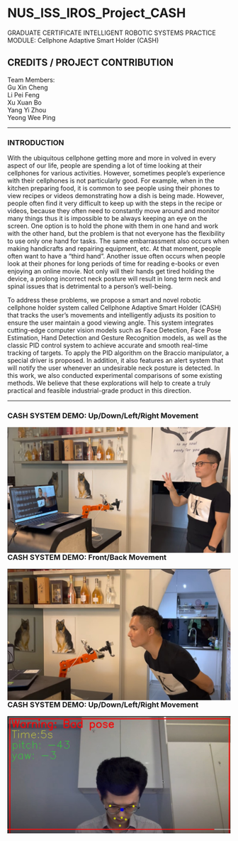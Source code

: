 # NUS_ISS_IROS_Project_CASH
GRADUATE CERTIFICATE INTELLIGENT ROBOTIC SYSTEMS PRACTICE MODULE: Cellphone Adaptive Smart Holder (CASH)


## CREDITS / PROJECT CONTRIBUTION

Team Members:<br>
Gu Xin Cheng<br>
Li Pei Feng<br>
Xu Xuan Bo<br>
Yang Yi Zhou<br>
Yeong Wee Ping

---

### INTRODUCTION

With the ubiquitous cellphone getting more and more in volved in every aspect of our life, people are spending a lot of time looking at their cellphones for various activities. However, sometimes people’s experience with their cellphones is not particularly good. For example, when in the kitchen preparing food, it is common to see people using their phones to view recipes or videos demonstrating how a dish is being made. However, people often find it very difficult to keep up with the steps in the recipe or videos, because they often need to constantly move around and monitor many things thus it is impossible to be always keeping an eye on the screen. One option is to hold the phone with them in one hand and work with the other hand, but the problem is that not everyone has the flexibility to use only one hand for tasks. The same embarrassment also occurs when making handicrafts and repairing equipment, etc. At that moment, people often want to have a “third hand”. Another issue often occurs when people look at their phones for long periods of time for reading e-books or even enjoying an online movie. Not only will their hands get tired holding the device, a prolong incorrect neck posture will result in long term neck and spinal issues that is detrimental to a person’s well-being.

To address these problems, we propose a smart and novel robotic cellphone holder system called Cellphone Adaptive Smart Holder (CASH) that tracks the user’s movements and intelligently adjusts its position to ensure the user maintain a good viewing angle. This system integrates cutting-edge computer vision models such as Face Detection, Face Pose Estimation, Hand Detection and Gesture Recognition models, as well as the classic PID control system to achieve accurate and smooth real-time tracking of targets. To apply the PID algorithm on the Braccio manipulator, a special driver is proposed. In addition, it also features an alert system that will notify the user whenever an undesirable neck posture is detected. In this work, we also conducted experimental comparisons of some existing methods. We believe that these explorations will help to create a truly practical and feasible industrial-grade product in this direction.

---

### CASH SYSTEM DEMO: Up/Down/Left/Right Movement
<a href="https://youtu.be/DVr2x93KlOQ">
<img src="Miscellaneous/UDLR.jpg"
   style="float: left; margin-right: 0px;" />
</a>

---
### CASH SYSTEM DEMO: Front/Back Movement
<a href="https://youtu.be/_69mIraG3G8">
<img src="Miscellaneous/FB.jpg"
   style="float: left; margin-right: 0px;" />
</a>

---
### CASH SYSTEM DEMO: Up/Down/Left/Right Movement
<a href="https://youtu.be/Mf7oWQOTHns">
<img src="Miscellaneous/alert.jpg"
   style="float: left; margin-right: 0px;" />
</a>

---
